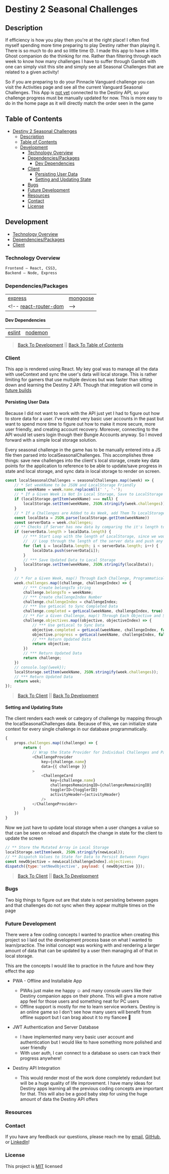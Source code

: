 # Destiny 2 Seasonal Challenges

<!-- ![App hero image](./client/public/assets/img/readme/app.png) -->

## Description

If efficiency is how you play then you're at the right place! I often find myself spending more time preparing to play Destiny rather than playing it. There is so much to do and so little time 😞. I made this app to have a little Ghost companion do the thinking for me. Rather than filtering through each week to know how many challenges I have to suffer through Gambit with one can simply visit this site and simply see all Seasonal Challenges that are related to a given activity!

So if you are preparing to do your Pinnacle Vanguard challenge you can visit the Activities page and see all the current Vanguard Seasonal Challenges. This App is [not yet](#future-development) connected to the Destiny API, so your challenge progress must be manually updated for now. This is more easy to do in the home page as it will directly match the order seen in the game

<!-- [Live Link 😁](https://diegopie.herokuapp.com/) -->

<!-- [Adobe XD Wireframe and Prototype](https://xd.adobe.com/view/7f0c8103-9ba6-49dd-8bca-2eaeeb93bbf6-2a5f/) -->

&NewLine;
&NewLine;

## Table of Contents

- [Destiny 2 Seasonal Challenges](#destiny-2-seasonal-challenges)
  - [Description](#description)
  - [Table of Contents](#table-of-contents)
  - [Development](#development)
    - [Technology Overview](#technology-overview)
    - [Dependencies/Packages](#dependenciespackages)
      - [Dev Dependencies](#dev-dependencies)
    - [Client](#client)
      - [Persisting User Data](#persisting-user-data)
      - [Setting and Updating State](#setting-and-updating-state)
    - [Bugs](#bugs)
    - [Future Development](#future-development)
    - [Resources](#resources)
    - [Contact](#contact)
    - [License](#license)

## Development

- [Technology Overview](#technology-overview)
- [Dependencies/Packages](#dependenciespackages)
- [Client](#client)

### Technology Overview

&NewLine;
&NewLine;

```sh
Frontend – React, CSS3,  
Backend – Node, Express
```

&NewLine;
&NewLine;

### Dependencies/Packages

&NewLine;
&NewLine;

| | |
| ------ | ------ |
| [express](https://www.npmjs.com/package/express) | [mongoose](https://www.npmjs.com/package/mongoose) |
<!-- [react-router-dom](https://www.npmjs.com/package/react-router-dom) | -->

&NewLine;
&NewLine;

#### Dev Dependencies

&NewLine;
&NewLine;

| | |
| ------ | ------ |
| [eslint](https://www.npmjs.com/package/eslint) | [nodemon](https://www.npmjs.com/package/nodemon) |

&NewLine;
&NewLine;

> [Back To Development](#development) || [Back To Table of Contents](#table-of-contents)

### Client

This app is rendered using React. My key goal was to manage all the data with useContext and sync the user's data will local storage. This is rather limiting for gamers that use multiple devices but was faster than sitting down and learning the Destiny 2 API. Though that integration will come in [future builds](#future-development)

#### Persisting User Data

Because I did not want to work with the API just yet I had to figure out how to store data for a user. I've created very basic user accounts in the past but want to spend more time to figure out how to make it more secure, more user friendly, and creating account recovery. Moreover, connecting to the API would let users login though their Bungie Accounts anyway. So I moved forward with a simple local storage solution.

Every seasonal challenge in the game has to be manually entered into a JS file then parsed into localSeasonalChallenges. This accomplishes three things: save new challenges into the client's local storage, create key data points for the application to reference to be able to update/save progress in state and local storage, and sync data in local storage to render on screen.

``` js
const localSeasonalChallenges = seasonalChallenges.map((week) => {
    // * Set weekName to be JSON and LocalStorage Friendly
    const weekName = week.name.replaceAll(' ', '-');
    // * If a Given Week is Not In Local Storage, Save to LocalStorage
    if (localStorage.getItem(weekName) === null) {
        localStorage.setItem(weekName, JSON.stringify(week.challenges));
    }
    // * If a Challenges are Added to As Week, add Them To LocalStorage without Deleting User Data
    const localData = JSON.parse(localStorage.getItem(weekName))
    const serverData = week.challenges;
    // ** Checks if Server has new data by comparing the it's length to LocalStorage
    if (serverData.length > localData.length) {
        // *** Start Loop with the length of LocalStorage, since we would already have those indexes saved with user data and we do not want to overwrite them with default values
        //  // Loop through the length of the server data and push any new data at index [i]
        for (let i = localData.length; i < serverData.length; i++) {
            localData.push(serverData[i]);
        }
        // *** Save Updated Data to Local Storage
        localStorage.setItem(weekName, JSON.stringify(localData));
    }

    // * For a Given Week, map() Through Each Challenge, Programmatically Create Data, and Sync Data In Local Storage
    week.challenges.map((challenge, challengeIndex) => {
        // *** Create belongsTo string
        challenge.belongsTo = weekName;
        // *** Create challengeIndex Number
        challenge.challengeIndex = challengeIndex;
        // *** Use getLocal to Sync Completed Data
        challenge.completed = getLocal(weekName, challengeIndex, true);
        // ** For a Given Challenge, map() Through Each Objective and Sync Data in Local Storage
        challenge.objectives.map((objective, objectiveIndex) => {
            // *** Use getLocal to Sync Data
            objective.completed = getLocal(weekName, challengeIndex, false, objectiveIndex, true)
            objective.progress = getLocal(weekName, challengeIndex, false, objectiveIndex, false)
            // *** Return Updated Data
            return objective;
        })
        // *** Return Updated Data
        return challenge;
    })
    // console.log({week});
    localStorage.setItem(weekName, JSON.stringify(week.challenges));
    // *** Return Updated Data
    return week;
});
```

> [Back To Client](#client) || [Back To Development](#development)

#### Setting and Updating State

The client renders each week or category of challenge by mapping through the localSeasonalChallenges data. Because of this, we can initialize state context for every single challenge in our database programmatically.

``` js
{
    props.challenges.map((challenge) => {
        return (
            // Wrap the State Provider for Individual Challenges and Pass Challenge Data to Dispatch Initial State
            <ChallengeProvider
                key={challenge.name}
                data={{ challenge }}
            >
                <ChallengeCard
                    key={challenge.name}
                    challengesRemainingID={challengesRemainingID}
                    togglerID={togglerID}
                    activityHeader={activityHeader}
                />
            </ChallengeProvider>
        )
    })
}
```

Now we just have to update local storage when a user changes a value so that can be seen on reload and dispatch the change in state for the client to update the screen

``` js
// ** Store the Mutated Array in Local Storage
localStorage.setItem(week, JSON.stringify(newLocal));
// ** Dispatch Values to State for Data to Persist Between Pages
const newObjective = newLocal[challengeIndex].objectives;
dispatch({type:'setNewObjective', payload: { newObjective }});

```

> [Back To Client](#client) || [Back To Development](#development)

### Bugs

Two big things to figure out are that state is not persisting between pages and that challenges do not sync when they appear multiple times on the page

### Future Development

There were a few coding concepts I wanted to practice when creating this project so I laid out the development process base on what I wanted to learn/practice. The initial concept was working with and rendering a larger amount of data that can be updated by a user then managing all of that in local storage.

This are the concepts I would like to practice in the future and how they effect the app

- PWA - Offline and Installable App
  - PWAs just make me happy ☺️ and many console users like their Destiny companion apps on their phone. This will give a more native app feel for those users and something neat for PC users
  - Offline support is mostly for me to learn service workers. Destiny is an online game so I don't see how many users will benefit from offline support but I can brag about it to my fiancee 🥰
  
- JWT Authentication and Server Database
  - I have implemented many very basic user account and authentication but I would like to have something more polished and user friendly
  - With user auth, I can connect to a database so users can track their progress anywhere!
  
- Destiny API Integration
  - This would render most of the work done completely redundant but will be a huge quality of life improvement. I have many ideas for Destiny apps learning all the previous coding concepts are important for that. This will also be a good baby step for using the huge amount of data the Destiny API offers

### Resources

<!-- Adobe Icons: [freepik.com](https://www.freepik.com) -->

### Contact

If you have any feedback our questions, please reach me by [email](diegopie@outlook.com), [GitHub](https://github.com/Diegopie), or [LinkedIn](https://www.linkedin.com/in/diego-hernandez-7327381b2/)!

### License

This project is [MIT](https://choosealicense.com/licenses/mit/) licensed
